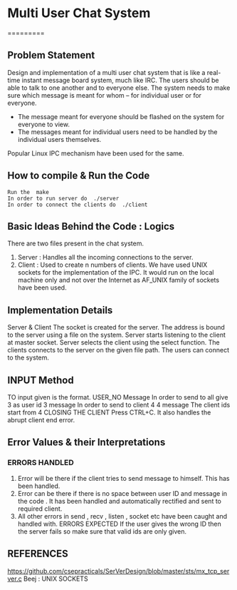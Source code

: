 # Multi User Chat System

=========

## Problem Statement 

Design and implementation of a multi user chat system that is like a real-time instant
message board system, much like IRC. The users should be able to talk to one another
and to everyone else. The system needs to make sure which message is meant for
whom – for individual user or for everyone. 
- The message meant for everyone should be
flashed on the system for everyone to view. 
- The messages meant for individual users
need to be handled by the individual users themselves.

Popular Linux IPC mechanism
have been used for the same.

## How to compile & Run the Code
```
Run the ​ make
In order to run server do ​ ./server
In order to connect the clients do ​ ./client
```

## Basic Ideas Behind the Code : Logics 

There are two files present in the chat system.
1. Server​ : Handles all the incoming connections to the server.
2. Client​ : Used to create n numbers of clients.
We have used UNIX sockets for the implementation of the IPC.
It would run on the local machine only and not over the Internet as AF_UNIX family of
sockets have been used.

## Implementation Details 

Server & Client
The socket is created for the server.
The address is bound to the server using a file on the system.
Server starts listening to the client at master socket.
Server selects the client using the select function.
The clients connects to the server on the given file path.
The users can connect to the system.

## INPUT Method 

TO input given is the format.
USER_NO Message
In order to send to all give 3 as user id
3 message
In order to send to client 4
4 message
The client ids start from 4
CLOSING THE CLIENT
Press CTRL+C.
It also handles the abrupt client end error.

## Error Values & their Interpretations

### ERRORS HANDLED
1. Error will be there if the client tries to send message to himself. This has been handled.
2. Error can be there if there is no space between user ID and message in the code . It has
been handled and automatically rectified and sent to required client.
3. All other errors in send , recv , listen , socket etc have been caught and handled with.
ERRORS EXPECTED
If the user gives the wrong ID then the server fails so make sure that valid ids are only given.

## REFERENCES 
https://github.com/csepracticals/SerVerDesign/blob/master/sts/mx_tcp_server.c
Beej : UNIX SOCKETS
